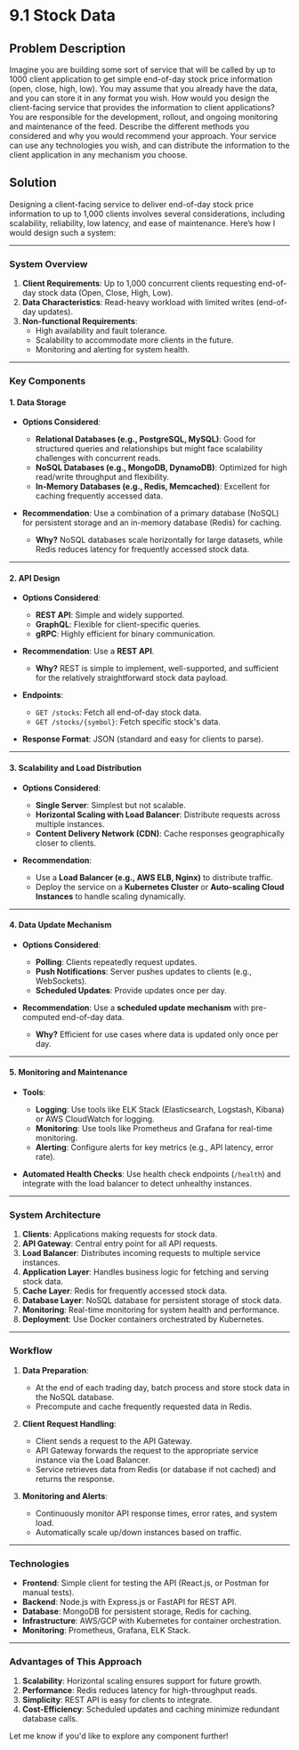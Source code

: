 # 9.1 Stock Data

## Problem Description
Imagine you are building some sort of service that will be called by up to 1000 client application to get simple
end-of-day stock price information (open, close, high, low). You may assume that you already have the data, and
you can store it in any format you wish. How would you design the client-facing service that provides the
information to client applications? You are responsible for the development, rollout, and ongoing monitoring
and maintenance of the feed. Describe the different methods you considered and why you would recommend your
approach. Your service can use any technologies you wish, and can distribute the information to the client
application in any mechanism you choose.

## Solution

Designing a client-facing service to deliver end-of-day stock price information to up to 1,000 clients involves several considerations, including scalability, reliability, low latency, and ease of maintenance. Here’s how I would design such a system:

---

### **System Overview**
1. **Client Requirements**: Up to 1,000 concurrent clients requesting end-of-day stock data (Open, Close, High, Low).
2. **Data Characteristics**: Read-heavy workload with limited writes (end-of-day updates).
3. **Non-functional Requirements**:
   - High availability and fault tolerance.
   - Scalability to accommodate more clients in the future.
   - Monitoring and alerting for system health.

---

### **Key Components**

#### **1. Data Storage**
- **Options Considered**:
  - **Relational Databases (e.g., PostgreSQL, MySQL)**: Good for structured queries and relationships but might face scalability challenges with concurrent reads.
  - **NoSQL Databases (e.g., MongoDB, DynamoDB)**: Optimized for high read/write throughput and flexibility.
  - **In-Memory Databases (e.g., Redis, Memcached)**: Excellent for caching frequently accessed data.

- **Recommendation**: Use a combination of a primary database (NoSQL) for persistent storage and an in-memory database (Redis) for caching.
  - **Why?** NoSQL databases scale horizontally for large datasets, while Redis reduces latency for frequently accessed stock data.

---

#### **2. API Design**
- **Options Considered**:
  - **REST API**: Simple and widely supported.
  - **GraphQL**: Flexible for client-specific queries.
  - **gRPC**: Highly efficient for binary communication.

- **Recommendation**: Use a **REST API**.
  - **Why?** REST is simple to implement, well-supported, and sufficient for the relatively straightforward stock data payload.

- **Endpoints**:
  - `GET /stocks`: Fetch all end-of-day stock data.
  - `GET /stocks/{symbol}`: Fetch specific stock's data.

- **Response Format**: JSON (standard and easy for clients to parse).

---

#### **3. Scalability and Load Distribution**
- **Options Considered**:
  - **Single Server**: Simplest but not scalable.
  - **Horizontal Scaling with Load Balancer**: Distribute requests across multiple instances.
  - **Content Delivery Network (CDN)**: Cache responses geographically closer to clients.

- **Recommendation**:
  - Use a **Load Balancer (e.g., AWS ELB, Nginx)** to distribute traffic.
  - Deploy the service on a **Kubernetes Cluster** or **Auto-scaling Cloud Instances** to handle scaling dynamically.

---

#### **4. Data Update Mechanism**
- **Options Considered**:
  - **Polling**: Clients repeatedly request updates.
  - **Push Notifications**: Server pushes updates to clients (e.g., WebSockets).
  - **Scheduled Updates**: Provide updates once per day.

- **Recommendation**: Use a **scheduled update mechanism** with pre-computed end-of-day data.
  - **Why?** Efficient for use cases where data is updated only once per day.

---

#### **5. Monitoring and Maintenance**
- **Tools**:
  - **Logging**: Use tools like ELK Stack (Elasticsearch, Logstash, Kibana) or AWS CloudWatch for logging.
  - **Monitoring**: Use tools like Prometheus and Grafana for real-time monitoring.
  - **Alerting**: Configure alerts for key metrics (e.g., API latency, error rate).

- **Automated Health Checks**: Use health check endpoints (`/health`) and integrate with the load balancer to detect unhealthy instances.

---

### **System Architecture**

1. **Clients**: Applications making requests for stock data.
2. **API Gateway**: Central entry point for all API requests.
3. **Load Balancer**: Distributes incoming requests to multiple service instances.
4. **Application Layer**: Handles business logic for fetching and serving stock data.
5. **Cache Layer**: Redis for frequently accessed stock data.
6. **Database Layer**: NoSQL database for persistent storage of stock data.
7. **Monitoring**: Real-time monitoring for system health and performance.
8. **Deployment**: Use Docker containers orchestrated by Kubernetes.

---

### **Workflow**

1. **Data Preparation**:
   - At the end of each trading day, batch process and store stock data in the NoSQL database.
   - Precompute and cache frequently requested data in Redis.

2. **Client Request Handling**:
   - Client sends a request to the API Gateway.
   - API Gateway forwards the request to the appropriate service instance via the Load Balancer.
   - Service retrieves data from Redis (or database if not cached) and returns the response.

3. **Monitoring and Alerts**:
   - Continuously monitor API response times, error rates, and system load.
   - Automatically scale up/down instances based on traffic.

---

### **Technologies**
- **Frontend**: Simple client for testing the API (React.js, or Postman for manual tests).
- **Backend**: Node.js with Express.js or FastAPI for REST API.
- **Database**: MongoDB for persistent storage, Redis for caching.
- **Infrastructure**: AWS/GCP with Kubernetes for container orchestration.
- **Monitoring**: Prometheus, Grafana, ELK Stack.

---

### **Advantages of This Approach**
1. **Scalability**: Horizontal scaling ensures support for future growth.
2. **Performance**: Redis reduces latency for high-throughput reads.
3. **Simplicity**: REST API is easy for clients to integrate.
4. **Cost-Efficiency**: Scheduled updates and caching minimize redundant database calls.

Let me know if you'd like to explore any component further!
